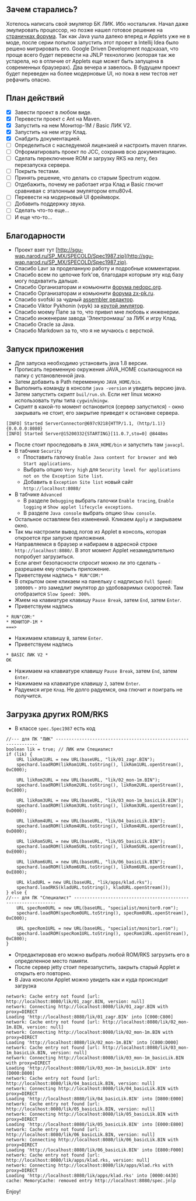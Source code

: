 Зачем старались?
----------------
Хотелось написать свой эмулятор БК ЛИК. Ибо ностальгия. Начал даже эмулировать процессор, 
но позже нашел готовое решение на [страничках форума](http://www.nedopc.org/forum/viewtopic.php?f=90&t=9475).
Так как Java ушла далеко вперед и Applets уже не в моде, после серии попыток 
запустить этот проект в Intellij Idea было решено мигрировать его. Google Driven Development 
подсказал, что проще всего будет перевести на JNLP технологию (которая так же устарела,
но в отличие от Applets еще может быть запущена в современных браузерах).
Два вечера и завелось. В будущем проект будет переведен на более модерновые UI, 
но пока в нем тестов нет рефачить опасно. 

План действий
-------------
- [x] Завести проект в любом виде.
- [x] Перевести проект c Ant на Maven.
- [x] Запустить на нем Монитор-1М / Basic ЛИК V2.
- [x] Запустить на нем игру Клад.
- [x] Снабдить документацией.
- [ ] Определиться с наследуемой лицензией и настроить maven плагин. 
- [ ] Отформатировать проект по JCC, сохранив всю документацию.
- [ ] Сделать переключение ROM и загрузку RKS на лету, без перезапуска сервера.
- [ ] Покрыть тестами.
- [ ] Принять решение, что делать со старым Spectrum кодом.
- [ ] Отдебажить, почему не работает игра Клад и Basic глючит сравнивая с 
  эталонным эмулятором emu80v4. 
- [ ] Перевести на модерновый UI фреймворк.
- [ ] Добавить поддержку звука.
- [ ] Сделать что-то еще...
- [ ] И еще что-то...

Благодарности
-------------
- Проект взят тут [http://sgu-wap.narod.ru/SP_MX/SPECOLD/Spec1987.zip](http://sgu-wap.narod.ru/SP_MX/SPECOLD/Spec1987.zip).
- Спасибо Lavr за проделанную работу и подробные комментарии. 
- Спасибо всем по цепочке fork'ов, благодаря которым эту код базу могу подхватить дальше.     
- Спасибо Организаторам и комьюнити [форума nedopc.org](http://www.nedopc.org/forum).
- Спасибо Организаторам и комьюнити [форума zx-pk.ru](https://zx-pk.ru).
- Спасибо svofski за чудный [assembler редактор](https://svofski.github.io/pretty-8080-assembler/).
- Спасибо Viktor Pykhonin (vpyk) за [крутой эмулятор](https://github.com/vpyk/emu80v4).
- Спасибо моему Папе за то, что привил мне любовь к инженерии.
- Спасибо инженерам завода 'Электронмаш' за ЛИК и игру Клад.
- Спасибо Oracle за Java.
- Спасибо Markdown за то, что я не мучаюсь с версткой.

Запуск приложения
-----------------
- Для запуска необходимо установить java 1.8 версии.
- Прописать переменную окружения JAVA_HOME ссылающуюся на папку с установленной java.
- Затем добавить в Path переменную `JAVA_HOME/bin`.
- Выполнить команду в консоли `java -version` и увидеть версию java.   
- Затем запустить скрипт `buil/run.sh`. Если нет linux можно 
  использовать тулы типа `cygwin`/`mingw`.
- Скрипт в какой-то момент остановится (сервер запустился) - 
  окно закрывать не стоит, его закрытие приведет к остановке сервера.
```
[INFO] Started ServerConnector@697c9218{HTTP/1.1, (http/1.1)}{0.0.0.0:8080}
[INFO] Started Server@15200332{STARTING}[11.0.7,sto=0] @8448ms
```
- После стоит проследовать в `JAVA_HOME/bin` и запустить там `javacpl`.
- В табчике `Security` 
  + Ппоставить галочку `Enable Java content for browser and Web Start applications`.
  + Выбрать опцию `Very high` для `Security level for applications not on the Exception Site list`.
  + Добавить в `Exception Site list` новый сайт `http://localhost:8080/`
- В табчике `Advanced`
  + В разделе `Debugging` выбрать галочки `Enable tracing`, `Enable logging` и `Show applet lifecycle exceptions`.
  + В разделе `Java console` выбрать опцию `Show console`.
- Остальное оставляем без изменений. Кликаем `Apply` и закрываем окно. 
- Так мы настроили вывод логов из Applet в консоль, которая откроется при запуске приложения.
- Направляемся в браузер и набираем в адресной строке `http://localhost:8080/`. 
  В этот момент Applet незамедлительно попробует загрузиться.
- Если агент безопасности спросит можно ли это сделать - разрешаем ему открыть приложение.
- Приветствуем надпись `* RUN"COM:"`
- В открытом окне кликаем на панельку с надписью `Full Speed: 100000%` - это замедлит 
  эмулятор до удобоваримых скоростей. Там отобразится `Slow Speed: 300%`.
- Жмем на клавиатуре клавишу `Pause Break`, затем `End`, затем `Enter`.
- Приветствуем надпись
```
* RUN"COM:"
* МОНИТОР-1М *
===>
``` 
- Нажимаем клавишу `B`, затем `Enter`.
- Приветствуем надпись
```
* BASIC ЛИК V2 *
OK
``` 
- Нажимаем на клавиатуре клавишу `Pause Break`, затем `End`, затем `Enter`.
- Нажимаем на клавиатуре клавишу `J`, затем `Enter`. 
- Радуемся игре `Клад`. Не долго радуемся, она глючит и поиграть не получится.

Загрузка других ROM/RKS
-----------------------
- В классе `spec.Spec1987` есть код
```
//--- для ПК "ЛИК" ---------------------------------------------------------------
boolean lik = true; // ЛИК или Специалист
if (lik) {
    URL likRom1URL = new URL(baseURL, "lik/01_zagr.BIN");
    spechard.loadROM(likRom1URL.toString(), likRom1URL.openStream(), 0xC000);

    URL likRom2URL = new URL(baseURL, "lik/02_mon-1m.BIN");
    spechard.loadROM(likRom2URL.toString(), likRom2URL.openStream(), 0xC800);

    URL likRom3URL = new URL(baseURL, "lik/03_mon-1m_basicLik.BIN");
    spechard.loadROM(likRom3URL.toString(), likRom3URL.openStream(), 0xD000);

    URL likRom4URL = new URL(baseURL, "lik/04_basicLik.BIN");
    spechard.loadROM(likRom4URL.toString(), likRom4URL.openStream(), 0xD800);

    URL likRom5URL = new URL(baseURL, "lik/05_basicLik.BIN");
    spechard.loadROM(likRom5URL.toString(), likRom5URL.openStream(), 0xE000);

    URL likRom6URL = new URL(baseURL, "lik/06_basicLik.BIN");
    spechard.loadROM(likRom6URL.toString(), likRom6URL.openStream(), 0xE800);

    URL kladURL = new URL(baseURL, "lik/apps/klad.rks");
    spechard.loadRKS(kladURL.toString(), kladURL.openStream());
} else {
//--- для ПК "Специалист" ---------------------------------------------------------------
    URL specRom0URL = new URL(baseURL, "specialist/monitor0.rom");
    spechard.loadROM(specRom0URL.toString(), specRom0URL.openStream(), 0xC000);

    URL specRom1URL = new URL(baseURL, "specialist/monitor1.rom");
    spechard.loadROM(specRom1URL.toString(), specRom1URL.openStream(), 0xC800);
}
```
- Отредактировав его можно выбрать любой ROM/RKS загрузить его в определенное место памяти.
- После сервер jetty стоит перезапустить, закрыть старый Applet и открыть его повторно.
- В Java консоли Applet можно увидеть как и куда происходит загрузка
```
network: Cache entry not found [url: http://localhost:8080/lik/01_zagr.BIN, version: null]
network: Connecting http://localhost:8080/lik/01_zagr.BIN with proxy=DIRECT
Loading 'http://localhost:8080/lik/01_zagr.BIN' into [C000:C800]
network: Cache entry not found [url: http://localhost:8080/lik/02_mon-1m.BIN, version: null]
network: Connecting http://localhost:8080/lik/02_mon-1m.BIN with proxy=DIRECT
Loading 'http://localhost:8080/lik/02_mon-1m.BIN' into [C800:D000]
network: Cache entry not found [url: http://localhost:8080/lik/03_mon-1m_basicLik.BIN, version: null]
network: Connecting http://localhost:8080/lik/03_mon-1m_basicLik.BIN with proxy=DIRECT
Loading 'http://localhost:8080/lik/03_mon-1m_basicLik.BIN' into [D000:D800]
network: Cache entry not found [url: http://localhost:8080/lik/04_basicLik.BIN, version: null]
network: Connecting http://localhost:8080/lik/04_basicLik.BIN with proxy=DIRECT
Loading 'http://localhost:8080/lik/04_basicLik.BIN' into [D800:E000]
network: Cache entry not found [url: http://localhost:8080/lik/05_basicLik.BIN, version: null]
network: Connecting http://localhost:8080/lik/05_basicLik.BIN with proxy=DIRECT
Loading 'http://localhost:8080/lik/05_basicLik.BIN' into [E000:E800]
network: Cache entry not found [url: http://localhost:8080/lik/06_basicLik.BIN, version: null]
network: Connecting http://localhost:8080/lik/06_basicLik.BIN with proxy=DIRECT
Loading 'http://localhost:8080/lik/06_basicLik.BIN' into [E800:F000]
network: Cache entry not found [url: http://localhost:8080/lik/apps/klad.rks, version: null]
network: Connecting http://localhost:8080/lik/apps/klad.rks with proxy=DIRECT
Loading 'http://localhost:8080/lik/apps/klad.rks' into [0000:4430]
cache: MemoryCache: removed entry http://localhost:8080/spec.jnlp
```

Enjoy!